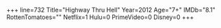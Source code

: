 +++
line=732
Title="Highway Thru Hell"
Year=2012
Age="7+"
IMDb="8.1"
RottenTomatoes=""
Netflix=1
Hulu=0
PrimeVideo=0
Disney=0
+++

